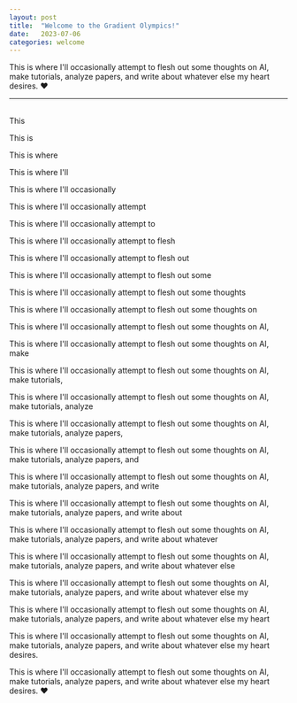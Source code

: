 ```yaml
---
layout: post
title:  "Welcome to the Gradient Olympics!"
date:   2023-07-06
categories: welcome
---
```


This is where I'll occasionally attempt to flesh out some thoughts on AI, make tutorials, analyze papers, and write about whatever else my heart desires. &#9829;

---
<br>
This


This is


This is where 


This is where I'll


This is where I'll occasionally


This is where I'll occasionally attempt 


This is where I'll occasionally attempt to


This is where I'll occasionally attempt to flesh


This is where I'll occasionally attempt to flesh out


This is where I'll occasionally attempt to flesh out some


This is where I'll occasionally attempt to flesh out some thoughts


This is where I'll occasionally attempt to flesh out some thoughts on 


This is where I'll occasionally attempt to flesh out some thoughts on AI,


This is where I'll occasionally attempt to flesh out some thoughts on AI, make


This is where I'll occasionally attempt to flesh out some thoughts on AI, make tutorials,


This is where I'll occasionally attempt to flesh out some thoughts on AI, make tutorials, analyze 


This is where I'll occasionally attempt to flesh out some thoughts on AI, make tutorials, analyze papers,


This is where I'll occasionally attempt to flesh out some thoughts on AI, make tutorials, analyze papers, and 


This is where I'll occasionally attempt to flesh out some thoughts on AI, make tutorials, analyze papers, and write 


This is where I'll occasionally attempt to flesh out some thoughts on AI, make tutorials, analyze papers, and write about 


This is where I'll occasionally attempt to flesh out some thoughts on AI, make tutorials, analyze papers, and write about whatever 


This is where I'll occasionally attempt to flesh out some thoughts on AI, make tutorials, analyze papers, and write about whatever else 


This is where I'll occasionally attempt to flesh out some thoughts on AI, make tutorials, analyze papers, and write about whatever else my 


This is where I'll occasionally attempt to flesh out some thoughts on AI, make tutorials, analyze papers, and write about whatever else my heart 


This is where I'll occasionally attempt to flesh out some thoughts on AI, make tutorials, analyze papers, and write about whatever else my heart desires.


This is where I'll occasionally attempt to flesh out some thoughts on AI, make tutorials, analyze papers, and write about whatever else my heart desires. &#9829;